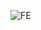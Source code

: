 ![FE](https://user-images.githubusercontent.com/87891679/187369115-3e350397-4c9c-4b9a-a9fb-02e84cd473d4.png)
